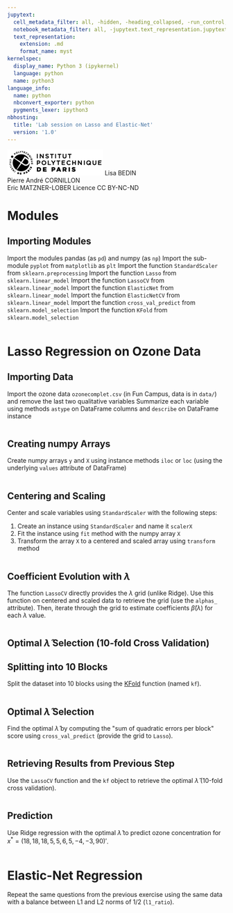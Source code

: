 ```yaml
---
jupytext:
  cell_metadata_filter: all, -hidden, -heading_collapsed, -run_control, -trusted
  notebook_metadata_filter: all, -jupytext.text_representation.jupytext_version, -jupytext.text_representation.format_version, -language_info.version, -language_info.codemirror_mode.version, -language_info.codemirror_mode, -language_info.file_extension, -language_info.mimetype, -toc
  text_representation:
    extension: .md
    format_name: myst
kernelspec:
  display_name: Python 3 (ipykernel)
  language: python
  name: python3
language_info:
  name: python
  nbconvert_exporter: python
  pygments_lexer: ipython3
nbhosting:
  title: 'Lab session on Lasso and Elastic-Net'
  version: '1.0'
---
```


<div class="licence">
<span><img src="media/logo_IPParis.png" /></span>
<span>Lisa BEDIN<br />Pierre André CORNILLON<br />Eric MATZNER-LOBER</span>
<span>Licence CC BY-NC-ND</span>
</div>

# Modules


## Importing Modules

Import the modules pandas (as `pd`) and numpy (as `np`) Import the sub-module `pyplot` from `matplotlib` as `plt` Import the function `StandardScaler` from `sklearn.preprocessing` Import the function `Lasso` from `sklearn.linear_model` Import the function `LassoCV` from `sklearn.linear_model` Import the function `ElasticNet` from `sklearn.linear_model` Import the function `ElasticNetCV` from `sklearn.linear_model` Import the function `cross_val_predict` from `sklearn.model_selection` Import the function `KFold` from `sklearn.model_selection`

```{code-cell} python

```


# Lasso Regression on Ozone Data


## Importing Data

Import the ozone data `ozonecomplet.csv` (in Fun Campus, data is in `data/`) and remove the last two qualitative variables Summarize each variable using methods `astype` on DataFrame columns and `describe` on DataFrame instance

```{code-cell} python

```


## Creating numpy Arrays

Create numpy arrays `y` and `X` using instance methods `iloc` or `loc` (using the underlying `values` attribute of DataFrame)

```{code-cell} python

```


## Centering and Scaling

Center and scale variables using `StandardScaler` with the following steps:

1.  Create an instance using `StandardScaler` and name it `scalerX`
2.  Fit the instance using `fit` method with the numpy array `X`
3.  Transform the array `X` to a centered and scaled array using `transform` method

```{code-cell} python

```


## Coefficient Evolution with $\lambda$

The function `LassoCV` directly provides the $\lambda$ grid (unlike Ridge). Use this function on centered and scaled data to retrieve the grid (use the `alphas_` attribute). Then, iterate through the grid to estimate coefficients $\hat\beta(\lambda)$ for each $\lambda$ value.

```{code-cell} python

```


## Optimal $\hat\lambda$ Selection (10-fold Cross Validation)


## Splitting into 10 Blocks

Split the dataset into 10 blocks using the [KFold](https://scikit-learn.org/stable/modules/generated/sklearn.model_selection.KFold.html#sklearn.model_selection.KFold) function (named `kf`).

```{code-cell} python

```


## Optimal $\hat\lambda$ Selection

Find the optimal $\hat\lambda$ by computing the "sum of quadratic errors per block" score using `cross_val_predict` (provide the grid to `Lasso`).

```{code-cell} python

```


## Retrieving Results from Previous Step

Use the `LassoCV` function and the `kf` object to retrieve the optimal $\hat\lambda$ (10-fold cross validation).

```{code-cell} python

```


## Prediction

Use Ridge regression with the optimal $\hat\lambda$ to predict ozone concentration for $x^*=(18, 18, 18, 5, 5, 6, 5, -4, -3, 90)'$.

```{code-cell} python

```


# Elastic-Net Regression

Repeat the same questions from the previous exercise using the same data with a balance between L1 and L2 norms of 1/2 (`l1_ratio`).

```{code-cell} python

```